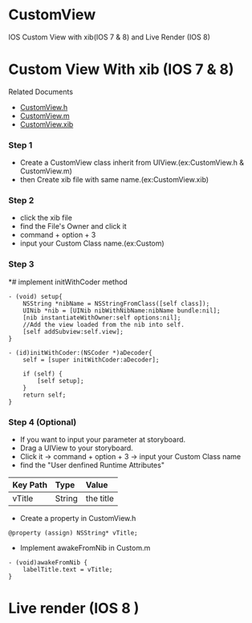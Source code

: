 CustomView
==========

IOS Custom View with xib(IOS 7 &amp; 8) and Live Render (IOS 8)

# Custom View With xib (IOS 7 &amp; 8)

Related Documents
 * [CustomView.h](CustomViewTest/TemplateView1.h)
 * [CustomView.m](CustomViewTest/TemplateView1.m)
 * [CustomView.xib](CustomViewTest/TemplateView1.xib)

### Step 1
 * Create a CustomView class inherit from UIView.(ex:CustomView.h & CustomView.m)
 * then Create xib file with same name.(ex:CustomView.xib)

### Step 2
 * click the xib file
 * find the File's Owner and click it
 * command + option + 3
 * input your Custom Class name.(ex:Custom)

### Step 3
 *# implement initWithCoder method

<pre><code>- (void) setup{
    NSString *nibName = NSStringFromClass([self class]);
    UINib *nib = [UINib nibWithNibName:nibName bundle:nil];
    [nib instantiateWithOwner:self options:nil];
    //Add the view loaded from the nib into self.
    [self addSubview:self.view];
}

- (id)initWithCoder:(NSCoder *)aDecoder{
    self = [super initWithCoder:aDecoder];

    if (self) {
        [self setup];
    }
    return self;
}
</code></pre>

### Step 4 (Optional)
 * If you want to input your parameter at storyboard.
 * Drag a UIView to your storyboard.
 * Click it -> command + option + 3 -> input your Custom Class name
 * find the "User denfined Runtime Attributes"

| Key Path     | Type         | Value  |
| :------------ |:--------------|:-------|
|vTitle|String|the title|
 * Create a property in CustomView.h
<pre><code>@property (assign) NSString* vTitle;</code></pre>
 * Implement awakeFromNib in Custom.m
<pre><code>- (void)awakeFromNib {
    labelTitle.text = vTitle;
}</code></pre>

# Live render (IOS 8 )
